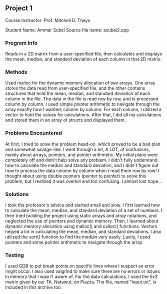 ## Project 1
Course Instructor: Prof. Mitchell D. Theys

Student Name: Ammar Subei
Source file name: asubei2.cpp

### Program Info
Reads in a 2D matrix from a user-specified file, then calculates and displays the mean, median, and standard deviation of each column in that 2D matrix.

### Methods
Used malloc for the dynamic memory allocation of two arrays. One array stores the data read from user-specified file, and the other contains structures that hold the mean, median, and standard deviation of each column in the file. The data in the file is read row by row, and is processed column by column. I used simple pointer arithmetic to navigate through the array exactly how I wanted; column by column. For each column, I utilized a vector to hold the values for calculations. After that, I did all my calculations and stored them in an array of structs and displayed them.

### Problems Encountered
At first, I tried to solve the problem head-on, which proved to be a bad plan and somewhat savage-like. I went through a lot, A LOT, of confusions, mainly about arrays, pointers, and pointer arithmetic. My initial plans were completely off and didn't help solve any problem. I didn't fully understand how to calculate the median and standard deviation, and I didn't figure out how to process the data column by column when I read them row by row! I thought about using double pointers (pointer to pointer) to solve this problem, but I realized it was overkill and too confusing. I almost lost hope...

### Solutions
I took the professor's advice and started small and slow. I first learned how to calculate the mean, median, and standard deviation of a set of numbers. I then tried building the project using static arrays and array notations, and neglected the use of pointers and dynamic memory. Then, I learned about dynamic memory allocation using malloc() and calloc() functions. Vectors helped a lot in calculating the mean, median, and standard deviations. I also utilized the sort() function to find the median very easily. Lastly, I used pointers and some pointer arithmetic to navigate through the array.

### Testing
I used GDB to put break points on specific lines where I suspect an error might occur. I also used valgrind to make sure there are no errors or issues in memory that I wasn't aware of. For the data calculations, I used the 5x3 matrix given by our TA, Natawut, on Piazza. The file, named "input.txt", is included in this archive too.

